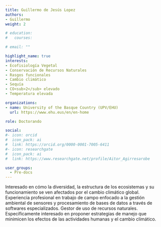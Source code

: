 ```yaml
---
title: Guillermo de Jesús Lopez
authors:
- Guillermo
weight: 2

# education:
#   courses:

# email: ""

highlight_name: true
interests:
- Ecofisiología Vegetal
- Conservación de Recursos Naturales
- Rasgos funcionales
- Cambio climático
- Sequía
- CO<sub>2</sub> elevado
- Temperatura elevada

organizations:
- name: University of the Basque Country (UPV/EHU)
  url: https://www.ehu.eus/en/en-home

role: Doctorando

social:
#- icon: orcid
#  icon_pack: ai
#  link: https://orcid.org/0000-0001-7005-6411
#- icon: researchgate
#  icon_pack: ai
#  link: https://www.researchgate.net/profile/Aitor_Agirresarobe

user_groups: 
  - Pre-docs
---
```


Interesado en cómo la diversidad, la estructura de los ecosistemas y su funcionamiento se ven afectados por el cambio climático global. Experiencia profesional en trabajo de campo enfocado a la gestión ambiental de sensores y procesamiento de bases de datos a través de softwares especializados. Gestor de uso de recursos naturales. Específicamente interesado en proponer estrategias de manejo que minimicen los efectos de las actividades humanas y el cambio climático.
